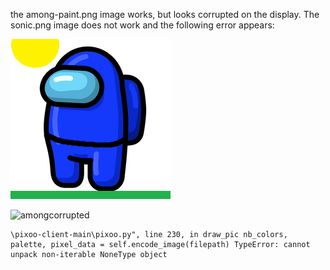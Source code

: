 the among-paint.png image works, but looks corrupted on the display. The sonic.png image does not work and the following error appears:

![among](/among-paint.png?raw=true "among image")


![amongcorrupted](/among-paint-corrupted.png?raw=true "among image corrupted")

```
\pixoo-client-main\pixoo.py", line 230, in draw_pic nb_colors, palette, pixel_data = self.encode_image(filepath) TypeError: cannot unpack non-iterable NoneType object
```


